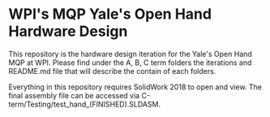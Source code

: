 # WPI's MQP Yale's Open Hand Hardware Design
This repository is the hardware design iteration for the Yale's Open Hand MQP at WPI. Please find under the A, B, C term folders the iterations and README.md file that will describe the contain of each folders.

Everything in this repository requires SolidWork 2018 to open and view. The final assembly file can be accessed via C-term/Testing/test_hand_(FINISHED).SLDASM.
